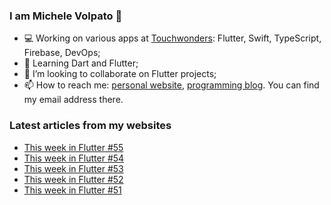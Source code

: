### I am Michele Volpato 👋

- 💻 Working on various apps at [Touchwonders](https://touchwonders.com): Flutter, Swift, TypeScript, Firebase, DevOps;
- 🌱 Learning Dart and Flutter;
- 📱 I’m looking to collaborate on Flutter projects;
- 📫 How to reach me: [personal website](https://volpato.nl), [programming blog](https://ishouldgotosleep.com). You can find my email address there.

### Latest articles from my websites

<!-- BLOG-POST-LIST:START -->
- [This week in Flutter #55](https://ishouldgotosleep.com/news/this-week-in-flutter-55/)
- [This week in Flutter #54](https://ishouldgotosleep.com/news/this-week-in-flutter-54/)
- [This week in Flutter #53](https://ishouldgotosleep.com/news/this-week-in-flutter-53/)
- [This week in Flutter #52](https://ishouldgotosleep.com/news/this-week-in-flutter-52/)
- [This week in Flutter #51](https://ishouldgotosleep.com/news/this-week-in-flutter-51/)
<!-- BLOG-POST-LIST:END -->

